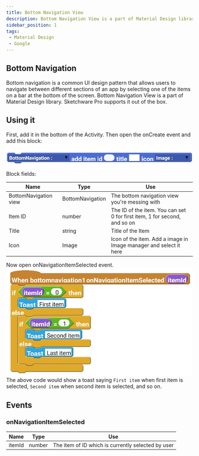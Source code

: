 ```yaml
---
title: Bottom Navigation View
description: Bottom Navigation View is a part of Material Design library. Sketchware Pro supports it out of the box.
sidebar_position: 1
tags:
 - Material Design
 - Google
---
```


## Bottom Navigation 
Bottom navigation is a common UI design pattern that allows users to navigate between different sections of an app by selecting one of the items on a bar at the bottom of the screen.
Bottom Navigation View is a part of Material Design library. Sketchware Pro supports it out of the box.

## Using it
First, add it in the bottom of the Activity.
Then open the onCreate event and add this block:
![BottomNavigation add item block](img/add_item.jpg)
Block fields:

  | Name | Type | Use |
  | ---- | ---- | --- |
  | BottomNavigation view | BottomNavigation | The bottom navigation view you're messing with |
  | Item ID | number | The ID of the item. You can set 0 for first item, 1 for second, and so on
  | Title | string | Title of the Item |
  | Icon | Image | Icon of the item. Add a image in Image manager and select it here |
  

Now open onNavigationItemSelected event. 
![](img/onNavigationItemSelected.jpg)
The above code would show a toast saying `First item` when first item is selected, `Second item` when second item is selected, and so on.
## Events
### onNavigationItemSelected

  | Name | Type | Use |
  | ---- | ---- | --- |
  | itemId | number | The item of ID which is currently selected by user |